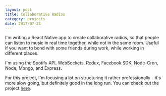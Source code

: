 ```yaml
---
layout: post
title: Collaborative Radios
category: projects
date: 2017-07-23
---
```


I'm writing a React Native app to create collaborative radios, so that people can listen to music in real time together, while not in the same room. Useful if you want to bond with some friends during work, while working in different places.

I'm using the Spotify API, WebSockets, Redux, Facebook SDK, Node-Cron, Node, Mongo, and Express.

For this project, I'm focusing a lot on structuring it rather professionally - it's more slow going, but definitely good in the long run. You can check out the project [here](https://github.com/dyang108/spotqueue).
